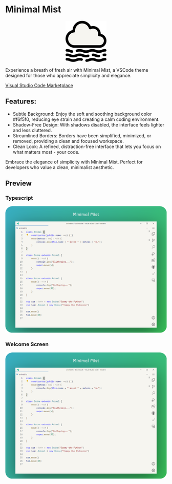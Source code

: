 # Minimal Mist

<p style="text-align: center;">
  <img src="media/icon.png" width="128xpx"/>
</p>

Experience a breath of fresh air with Minimal Mist, a VSCode theme designed for those who appreciate simplicity and elegance.

[Visual Studio Code Marketplace](https://marketplace.visualstudio.com/items?itemName=mubaidr.minimal-mist)

## Features:

- Subtle Background: Enjoy the soft and soothing background color #f6f5f0, reducing eye strain and creating a calm coding environment.
- Shadow-Free Design: With shadows disabled, the interface feels lighter and less cluttered.
- Streamlined Borders: Borders have been simplified, minimized, or removed, providing a clean and focused workspace.
- Clean Look: A refined, distraction-free interface that lets you focus on what matters most - your code.

Embrace the elegance of simplicity with Minimal Mist. Perfect for developers who value a clean, minimalist aesthetic.

## Preview

### Typescript

<img src="media/typescript-banner-rounded.PNG"/>

### Welcome Screen

<img src="media/welcome-banner-rounded.PNG"/>
